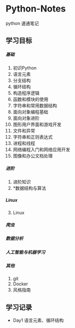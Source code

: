 # Python-Notes
python 速通笔记
## 学习目标
##### 基础
01. 初识Python
02. 语言元素
03. 分支结构
04. 循环结构
05. 构造程序逻辑
06. 函数和模块的使用
07. 字符串和常用数据结构
08. 面向对象编程基础
09. 面向对象进阶
10. 图形用户界面和游戏开发
11. 文件和异常
12. 字符串和正则表达式
13. 进程和线程
14. 网络编程入门和网络应用开发
15. 图像和办公文档处理
##### 进阶
1. 进阶知识
2. *数据结构与算法
##### Linux
3. Linux
##### 爬虫
##### 数据分析
##### 人工智能与机器学习
##### 其他
1. git
2. Docker
3. 风格指南

## 学习记录
- Day1 语言元素、循环结构












